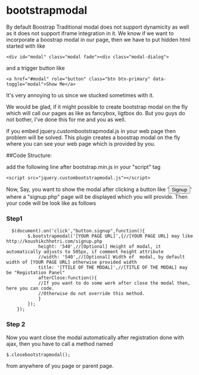 # bootstrapmodal

By default Boostrap Traditional modal does not support dynamicity as well as it does not support iframe integration in it. We know if we want to incorporate a boostrap modal in our page, then we have to put hidden html started with like 
```
<div id="modal" class="modal fade"><div class="modal-dialog">
```
and a trigger button like 
```
<a href="#modal" role="button" class="btn btn-primary" data-toggle="modal">Show Me</a>
```
It's very annoying to us since we stucked sometimes with it.

We would be glad, if it might possible to create bootstrap modal on the fly which will call our pages as like as fancybox, ligtbox do. But you guys do not bother, I've done this for me and you as well.

If you embed jquery.custombootstrapmodal.js in your web page then problem will be solved.
This plugin creates a boostrap modal on the fly where you can see your web page which is provided by you.

##Code Structure:

add the following line after bootstrap.min.js in your "script" tag
```
<script src="jquery.custombootstrapmodal.js"></script>
```

Now,
Say, you want to show the modal after clicking a button like '<button class="signup">Signup</button>' where a "signup.php" page will be displayed which you will provide. Then your code will be look like as follows

### Step1
```
  $(document).on('click',"button.signup",function(){
  		$.bootstrapmodal('[YOUR PAGE URL]',{//[YOUR PAGE URL] may like http://koushikchhetri.com/signup.php
  			height: '540',//[Optional] Height of modal, it automatically adjusts to 505px, if comment height attribute
  			//width: '540',//[Optional] Width of  modal, by default width of [YOUR PAGE URL] otherwise provided width
  			title: '[TTILE OF THE MODAL]',//[TITLE OF THE MODAL] may be "Registation Panel"
  			afterClose:function(){
  			//If you want to do some work after close the modal then, here you can code.
  			//Otherwise do not override this method.
  			}
  		});
  	});
```
### Step 2
Now you want close the modal automatically after registration done with ajax, then you have to call a method named
```
$.closebootstrapmodal();
```
from anywhere of you page or parent page.
